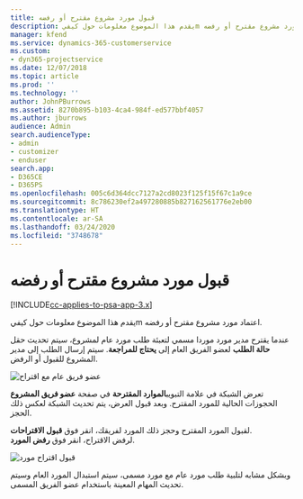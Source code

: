 ```yaml
---
title: قبول مورد مشروع مقترح أو رفضه
description: يقدم هذا الموضوع معلومات حول كيفيm اعتماد مورد مشروع مقترح أو رفضه.
manager: kfend
ms.service: dynamics-365-customerservice
ms.custom:
- dyn365-projectservice
ms.date: 12/07/2018
ms.topic: article
ms.prod: ''
ms.technology: ''
author: JohnPBurrows
ms.assetid: 8270b895-b103-4ca4-984f-ed577bbf4057
ms.author: jburrows
audience: Admin
search.audienceType:
- admin
- customizer
- enduser
search.app:
- D365CE
- D365PS
ms.openlocfilehash: 005c6d364dcc7127a2cd8023f125f15f67c1a9ce
ms.sourcegitcommit: 8c786230ef2a497280885b827162561776e2eb00
ms.translationtype: HT
ms.contentlocale: ar-SA
ms.lasthandoff: 03/24/2020
ms.locfileid: "3748678"
---
```

# <a name="accept-or-reject-a-proposed-project-resource"></a>قبول مورد مشروع مقترح أو رفضه

[!INCLUDE[cc-applies-to-psa-app-3.x](../includes/cc-applies-to-psa-app-3x.md)]

يقدم هذا الموضوع معلومات حول كيفيm اعتماد مورد مشروع مقترح أو رفضه.

عندما يقترح مدير مورد موردا مسمي لتعبئة طلب مورد عام لمشروع، سيتم تحديث حقل **حالة الطلب** لعضو الفريق العام إلى **يحتاج للمراجعة**. سيتم إرسال الطلب إلى مدير المشروع للقبول أو الرفض.

![عضو فريق عام مع اقتراح](media/RM-how-to-19.png)

تعرض الشبكة في علامة التبويب**الموارد المقترحة** في صفحة **عضو فريق المشروع** الحجوزات الحالية للمورد المقترح. وبعد قبول العرض، يتم تحديث الشبكة لعكس ذلك الحجز. 

لقبول المورد المقترح وحجز ذلك المورد لفريقك، انقر فوق **قبول الاقتراحات**.  
لرفض الاقتراح، انقر فوق **رفض المورد**.

![قبول اقتراح مورد](media/RM-how-to-20.png) 

وبشكل مشابه لتلبية طلب مورد عام مع مورد مسمى، سيتم استبدال المورد العام وسيتم تحديث المهام المعينة باستخدام عضو الفريق المسمى.
